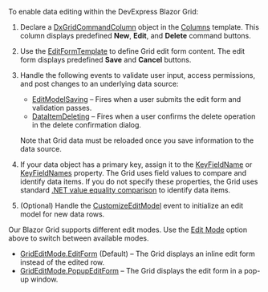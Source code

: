 To enable data editing within the DevExpress Blazor Grid:

1. Declare a [DxGridCommandColumn](https://docs.devexpress.com/Blazor/DevExpress.Blazor.DxGridCommandColumn) object in the [Columns](https://docs.devexpress.com/Blazor/DevExpress.Blazor.DxGrid.Columns) template. This column displays predefined **New**, **Edit**, and **Delete** command buttons. 
2. Use the [EditFormTemplate](https://docs.devexpress.com/Blazor/DevExpress.Blazor.DxGrid.EditFormTemplate) to define Grid edit form content. The edit form displays predefined **Save** and **Cancel** buttons.
3. Handle the following events to validate user input, access permissions, and post changes to an underlying data source:
    * [EditModelSaving](https://docs.devexpress.com/Blazor/DevExpress.Blazor.DxGrid.EditModelSaving) – Fires when a user submits the edit form and validation passes.
    * [DataItemDeleting](https://docs.devexpress.com/Blazor/DevExpress.Blazor.DxGrid.DataItemDeleting) – Fires when a user confirms the delete operation in the delete confirmation dialog.

    Note that Grid data must be reloaded once you save information to the data source.
4. If your data object has a primary key, assign it to the [KeyFieldName](https://docs.devexpress.com/Blazor/DevExpress.Blazor.DxGrid.KeyFieldName) or [KeyFieldNames](https://docs.devexpress.com/Blazor/DevExpress.Blazor.DxGrid.KeyFieldNames) property. The Grid uses field values to compare and identify data items. If you do not specify these properties, the Grid uses standard [.NET value equality comparison](https://docs.microsoft.com/en-us/dotnet/csharp/programming-guide/statements-expressions-operators/equality-comparisons) to identify data items.
5. (Optional) Handle the [CustomizeEditModel](https://docs.devexpress.com/Blazor/DevExpress.Blazor.DxGrid.CustomizeEditModel) event to initialize an edit model for new data rows. 

Our Blazor Grid supports different edit modes. Use the [Edit Mode](https://docs.devexpress.com/Blazor/DevExpress.Blazor.DxGrid.EditMode) option above to switch between available modes.
* [GridEditMode.EditForm](https://docs.devexpress.com/Blazor/DevExpress.Blazor.GridEditMode) (Default) – The Grid displays an inline edit form instead of the edited row.
* [GridEditMode.PopupEditForm](https://docs.devexpress.com/Blazor/DevExpress.Blazor.GridEditMode) – The Grid displays the edit form in a pop-up window.
